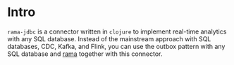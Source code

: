 # Intro

`rama-jdbc` is a connector written in `clojure` to implement real-time analytics with any SQL database. Instead of the mainstream approach with SQL databases, CDC, Kafka, and Flink, you can use the outbox pattern with any SQL database and [rama](https://redplanetlabs.com/) together with this connector.
